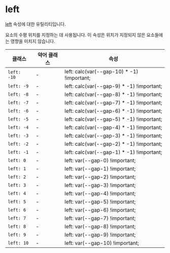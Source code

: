 # left

[left](https://developer.mozilla.org/en-US/docs/Web/CSS/left) 속성에 대한 유틸리티입니다.

요소의 수평 위치를 지정하는 데 사용됩니다. 이 속성은 위치가 지정되지 않은 요소들에는 영향을 미치지 않습니다.

<table>
  <thead>
    <tr>
      <th scope="col">클래스</th>
      <th scope="col">약어 클래스</th>
      <th scope="col">속성</th>
    </tr>
  </thead>
  <tbody>
  <tr>
  <td><code>left: -10</code></td>
  <td class="blank">-</td>
  <td><span class="code">left: calc(var(--gap-10) * -1) !important;</span></td>
</tr>
<tr>
  <td><code>left: -9</code></td>
  <td class="blank">-</td>
  <td><span class="code">left: calc(var(--gap-9) * -1) !important;</span></td>
</tr>
<tr>
  <td><code>left: -8</code></td>
  <td class="blank">-</td>
  <td><span class="code">left: calc(var(--gap-8) * -1) !important;</span></td>
</tr>
<tr>
  <td><code>left: -7</code></td>
  <td class="blank">-</td>
  <td><span class="code">left: calc(var(--gap-7) * -1) !important;</span></td>
</tr>
<tr>
  <td><code>left: -6</code></td>
  <td class="blank">-</td>
  <td><span class="code">left: calc(var(--gap-6) * -1) !important;</span></td>
</tr>
<tr>
  <td><code>left: -5</code></td>
  <td class="blank">-</td>
  <td><span class="code">left: calc(var(--gap-5) * -1) !important;</span></td>

</tr>
<tr>
  <td><code>left: -4</code></td>
  <td class="blank">-</td>
  <td><span class="code">left: calc(var(--gap-4) * -1) !important;</span></td>
</tr>
<tr>
  <td><code>left: -3</code></td>
  <td class="blank">-</td>
  <td><span class="code">left: calc(var(--gap-3) * -1) !important;</span></td>
</tr>
<tr>
  <td><code>left: -2</code></td>
  <td class="blank">-</td>
  <td><span class="code">left: calc(var(--gap-2) * -1) !important;</span></td>
</tr>
<tr>
  <td><code>left: -1</code></td>
  <td class="blank">-</td>
  <td><span class="code">left: calc(var(--gap-1) * -1) !important;</span></td>
</tr>
<tr>
  <td><code>left: 0</code></td>
  <td class="blank">-</td>
  <td><span class="code">left: var(--gap-0) !important;</span></td>
</tr>
<tr>
  <td><code>left: 1</code></td>
  <td class="blank">-</td>
  <td><span class="code">left: var(--gap-1) !important;</span></td>
</tr>
<tr>
  <td><code>left: 2</code></td>
  <td class="blank">-</td>
  <td><span class="code">left: var(--gap-2) !important;</span></td>
</tr>
<tr>
  <td><code>left: 3</code></td>
  <td class="blank">-</td>
  <td><span class="code">left: var(--gap-3) !important;</span></td>
</tr>
<tr>
  <td><code>left: 4</code></td>
  <td class="blank">-</td>
  <td><span class="code">left: var(--gap-4) !important;</span></td>
</tr>
<tr>
  <td><code>left: 5</code></td>
  <td class="blank">-</td>
  <td><span class="code">left: var(--gap-5) !important;</span></td>
</tr>
<tr>
  <td><code>left: 6</code></td>
  <td class="blank">-</td>
  <td><span class="code">left: var(--gap-6) !important;</span></td>
</tr>
<tr>
  <td><code>left: 7</code></td>
  <td class="blank">-</td>
  <td><span class="code">left: var(--gap-7) !important;</span></td>
</tr>
<tr>
  <td><code>left: 8</code></td>
  <td class="blank">-</td>
  <td><span class="code">left: var(--gap-8) !important;</span></td>
</tr>
<tr>
  <td><code>left: 9</code></td>
  <td class="blank">-</td>
  <td><span class="code">left: var(--gap-9) !important;</span></td>
</tr>
<tr>
  <td><code>left: 10</code></td>
  <td class="blank">-</td>
  <td><span class="code">left: var(--gap-10) !important;</span></td>
</tr>
  </tbody>

</table>
